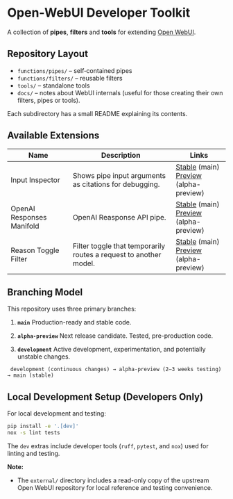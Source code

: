# Open-WebUI Developer Toolkit

A collection of **pipes**, **filters** and **tools** for extending [Open WebUI](https://github.com/open-webui/open-webui).

## Repository Layout

- `functions/pipes/` – self‑contained pipes
- `functions/filters/` – reusable filters
- `tools/` – standalone tools
- `docs/` – notes about WebUI internals (useful for those creating their own filters, pipes or tools).

Each subdirectory has a small README explaining its contents.

## Available Extensions

| Name | Description | Links |
| --- | --- | --- |
| Input Inspector | Shows pipe input arguments as citations for debugging. | [Stable](https://github.com/jrkropp/open-webui-developer-toolkit/tree/main/functions/pipes/input_inspector) (main)<br>[Preview](https://github.com/jrkropp/open-webui-developer-toolkit/tree/alpha-preview/functions/pipes/input_inspector) (alpha-preview) |
| OpenAI Responses Manifold | OpenAI Reasponse API pipe. | [Stable](https://github.com/jrkropp/open-webui-developer-toolkit/tree/main/functions/pipes/openai_responses_manifold) (main)<br>[Preview](https://github.com/jrkropp/open-webui-developer-toolkit/tree/alpha-preview/functions/pipes/openai_responses_manifold) (alpha-preview) |
| Reason Toggle Filter | Filter toggle that temporarily routes a request to another model. | [Stable](https://github.com/jrkropp/open-webui-developer-toolkit/tree/main/functions/filters/reason_toggle_filter) (main) <br>[Preview](https://github.com/jrkropp/open-webui-developer-toolkit/tree/alpha-preview/functions/filters/reason_toggle_filter) (alpha-preview) |

## Branching Model

This repository uses three primary branches:

1. **`main`**
   Production-ready and stable code.

2. **`alpha-preview`**
   Next release candidate. Tested, pre-production code.

3. **`development`**
   Active development, experimentation, and potentially unstable changes.

  ```
   development (continuous changes) → alpha-preview (2–3 weeks testing) → main (stable)
  ```

## Local Development Setup (Developers Only)

For local development and testing:

```bash
pip install -e '.[dev]'
nox -s lint tests
```

The `dev` extras include developer tools (`ruff`, `pytest`, and `nox`) used for linting and testing.

**Note:**

* The `external/` directory includes a read-only copy of the upstream Open WebUI repository for local reference and testing convenience.
